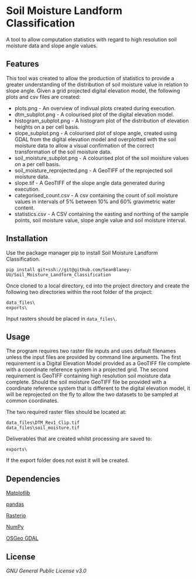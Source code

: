 # Soil Moisture Landform Classification

A tool to allow computation statistics with regard to high resolution soil moisture data and slope angle values.

## Features

This tool was created to allow the production of statistics to provide a greater understanding of the distribution of 
soil moisture value in relation to slope angle. Given a grid projected digital elevation model, the following plots 
and csv files are created:

* plots.png - An overview of indivual plots created during execution.
* dtm_subplot.png - A colourised plot of the digital elevation model.
* histogram_subplot.png - A histogram plot of the distribution of elevation heights on a per cell basis.
* slope_subplot.png - A colourised plot of slope angle, created using GDAL from the digital elevation model and overplotted with the soil moisture data to allow a visual confirmation of the correct transformation of the soil moisture data.
* soil_moisture_subplot.png - A colourised plot of the soil moisture values on a per cell basis.
* soil_moisture_reprojected.png - A GeoTIFF of the reprojected soil moisture data.
* slope.tif - A GeoTIFF of the slope angle data generated during execution.
* categorised_count.csv - A csv containing the count of soil moisture values in intervals of 5% between 10% and 60% gravimetric water content.
* statistics.csv - A CSV containing the easting and northing of the sample points, soil moisture value, slope angle value and soil moisture interval.

## Installation

Use the package manager pip to install Soil Moisture Landform Classification.

```
pip install git+ssh://git@github.com/SeanBlaney-UU/Soil_Moisture_Landform_Classification
```

Once cloned to a local directory, cd into the project directory and create the following two directories within the root folder of the project:

```
data_files\
exports\
```

Input rasters should be placed in `data_files\`.

## Usage

The program requires two raster file inputs and uses default filenames unless the input files are provided by command line arguments. 
The first requirement is a Digital Elevation Model provided as a GeoTIFF file complete with a coordinate reference system in a projected grid.
The second requirement is GeoTIFF containing high resolution soil moisture data complete. Should the soil moisture GeoTIFF file 
be provided with a coordinate reference system that is different to the digital elevation model, it will be reprojected on the fly to
allow the two datasets to be sampled at common coordinates.

The two required raster files should be located at:

```
data_files\DTM_Rev1_Clip.tif
data_files\soil_moisture.tif
```

Deliverables that are created whilst processing are saved to:

```
exports\
```

If the export folder does not exist it will be created.

## Dependencies

[Matplotlib](https://matplotlib.org/)

[pandas](https://pandas.pydata.org/)

[Rasterio](https://rasterio.readthedocs.io/en/latest/)

[NumPy](https://numpy.org/)

[OSGeo GDAL](https://github.com/OSGeo/gdal)


## License

*GNU General Public License v3.0*

